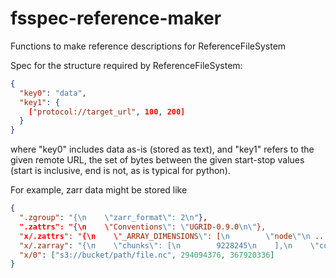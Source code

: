 # fsspec-reference-maker
Functions to make reference descriptions for ReferenceFileSystem


Spec for the structure required by ReferenceFileSystem:

```json
{
  "key0": "data",
  "key1": {
    ["protocol://target_url", 100, 200]
  }
}
```

where "key0" includes data as-is (stored as text), and "key1" refers to the given remote URL, the set of bytes
between the given start-stop values (start is inclusive, end is not, as is typical for python).

For example, zarr data might be stored like

```json
{
  ".zgroup": "{\n    \"zarr_format\": 2\n"},
  ".zattrs": "{\n    \"Conventions\": \"UGRID-0.9.0\n\"},
  "x/.zattrs": "{\n    \"_ARRAY_DIMENSIONS\": [\n        \"node\"\n ...",
  "x/.zarray": "{\n    \"chunks\": [\n        9228245\n    ],\n    \"compressor\": null,\n    \"dtype\": \"<f8\",\n  ...",
  "x/0": ["s3://bucket/path/file.nc", 294094376, 367920336]
}
```
